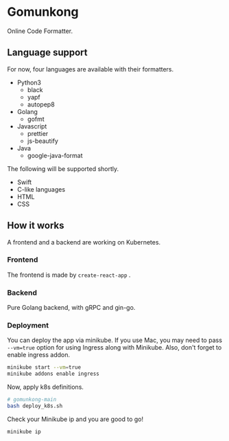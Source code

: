 # Gomunkong

Online Code Formatter.



## Language support

For now, four languages are available with their formatters.

- Python3
  - black
  - yapf
  - autopep8
- Golang
  - gofmt
- Javascript
  - prettier
  - js-beautify
- Java
  - google-java-format

The following will be supported shortly.

- Swift
- C-like languages
- HTML
- CSS



## How it works

A frontend and a backend are working on Kubernetes.

### Frontend

The frontend is made by `create-react-app` . 



### Backend

Pure Golang backend, with gRPC and gin-go.



### Deployment

You can deploy the app via minikube. If you use Mac, you may need to pass `--vm=true` option for using Ingress along with Minikube. Also, don't forget to enable ingress addon.

```bash
minikube start --vm=true
minikube addons enable ingress
```

Now, apply k8s definitions.

```bash
# gomunkong-main
bash deploy_k8s.sh
```

Check your Minikube ip and you are good to go!

```bash
minikube ip
```



